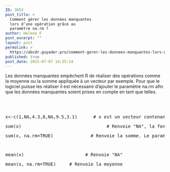 ```yaml
---
ID: 3052
post_title: >
  Comment gérer les données manquantes
  lors d’une opération grâce au
  paramètre na.rm ?
author: Helene F
post_excerpt: ""
layout: post
permalink: >
  https://abcdr.guyader.pro/comment-gerer-les-donnees-manquantes-lors-dune-operation-grace-au-parametre-na-rm/
published: true
post_date: 2015-07-07 14:55:14
---
```

<p>Les données manquantes empêchent R de réaliser des opérations comme la moyenne ou la somme appliquée à un vecteur par exemple. Pour que le logiciel puisse les réaliser il est nécessaire d’ajouter le paramètre na.rm afin que les données manquantes soient prises en compte en tant que telles.<br /><br /> <pre lang='rsplus'><br /><br />x&lt;-c(1,NA,4.3,8,NA,9.5,3.1)      # x est un vecteur contenant des données manquantes</p><p>sum(x)                                # Renvoie "NA", la fonction sum() ne prend pas en compte les données manquantes</p><p>sum(x, na.rm=TRUE)              # Renvoie la somme. Le paramètre "na.rm" permet de s'affranchir des "NA"</p><p> </p><p>mean(x)                       # Renvoie "NA"</p><p>mean(x, na.rm=TRUE)     # Renvoie la moyenne</p><p></pre> </p>